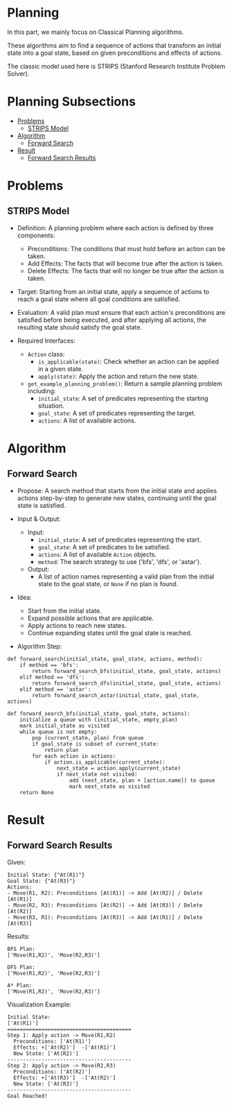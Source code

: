 # Planning
In this part, we mainly focus on Classical Planning algorithms.

These algorithms aim to find a sequence of actions that transform an initial state into a goal state, based on given preconditions and effects of actions.

The classic model used here is STRIPS (Stanford Research Institute Problem Solver).

# Planning Subsections
- [Problems](#problems)
  - [STRIPS Model](#strips-model)
- [Algorithm](#algorithm)
  - [Forward Search](#forward-search)
- [Result](#result)
  - [Forward Search Results](#forward-search-results)

# Problems
## STRIPS Model
- Definition: A planning problem where each action is defined by three components:
  - Preconditions: The conditions that must hold before an action can be taken.
  - Add Effects: The facts that will become true after the action is taken.
  - Delete Effects: The facts that will no longer be true after the action is taken.

- Target: Starting from an initial state, apply a sequence of actions to reach a goal state where all goal conditions are satisfied.

- Evaluation: A valid plan must ensure that each action's preconditions are satisfied before being executed, and after applying all actions, the resulting state should satisfy the goal state.

- Required Interfaces:
  - `Action` class:
    - `is_applicable(state)`: Check whether an action can be applied in a given state.
    - `apply(state)`: Apply the action and return the new state.
  - `get_example_planning_problem()`: Return a sample planning problem including:
    - `initial_state`: A set of predicates representing the starting situation.
    - `goal_state`: A set of predicates representing the target.
    - `actions`: A list of available actions.

# Algorithm
## Forward Search
- Propose: A search method that starts from the initial state and applies actions step-by-step to generate new states, continuing until the goal state is satisfied.

- Input & Output:
  - Input:
    - `initial_state`: A set of predicates representing the start.
    - `goal_state`: A set of predicates to be satisfied.
    - `actions`: A list of available `Action` objects.
    - `method`: The search strategy to use ('bfs', 'dfs', or 'astar').
  - Output:
    - A list of action names representing a valid plan from the initial state to the goal state, or `None` if no plan is found.

- Idea:
  - Start from the initial state.
  - Expand possible actions that are applicable.
  - Apply actions to reach new states.
  - Continue expanding states until the goal state is reached.

- Algorithm Step:
```
def forward_search(initial_state, goal_state, actions, method):
    if method == 'bfs':
        return forward_search_bfs(initial_state, goal_state, actions)
    elif method == 'dfs':
        return forward_search_dfs(initial_state, goal_state, actions)
    elif method == 'astar':
        return forward_search_astar(initial_state, goal_state, actions)

def forward_search_bfs(initial_state, goal_state, actions):
    initialize a queue with (initial_state, empty_plan)
    mark initial_state as visited
    while queue is not empty:
        pop (current_state, plan) from queue
        if goal_state is subset of current_state:
            return plan
        for each action in actions:
            if action.is_applicable(current_state):
                next_state = action.apply(current_state)
                if next_state not visited:
                    add (next_state, plan + [action.name]) to queue
                    mark next_state as visited
    return None
```

# Result
## Forward Search Results
Given:
```
Initial State: {"At(R1)"}
Goal State: {"At(R3)"}
Actions:
- Move(R1, R2): Preconditions [At(R1)] -> Add [At(R2)] / Delete [At(R1)]
- Move(R2, R3): Preconditions [At(R2)] -> Add [At(R3)] / Delete [At(R2)]
- Move(R3, R1): Preconditions [At(R3)] -> Add [At(R1)] / Delete [At(R3)]
```

Results:
```
BFS Plan:
['Move(R1,R2)', 'Move(R2,R3)']

DFS Plan:
['Move(R1,R2)', 'Move(R2,R3)']

A* Plan:
['Move(R1,R2)', 'Move(R2,R3)']
```

Visualization Example:
```
Initial State:
['At(R1)']
========================================
Step 1: Apply action -> Move(R1,R2)
  Preconditions: ['At(R1)']
  Effects: +['At(R2)']  -['At(R1)']
  New State: ['At(R2)']
----------------------------------------
Step 2: Apply action -> Move(R2,R3)
  Preconditions: ['At(R2)']
  Effects: +['At(R3)']  -['At(R2)']
  New State: ['At(R3)']
----------------------------------------
Goal Reached!
```

